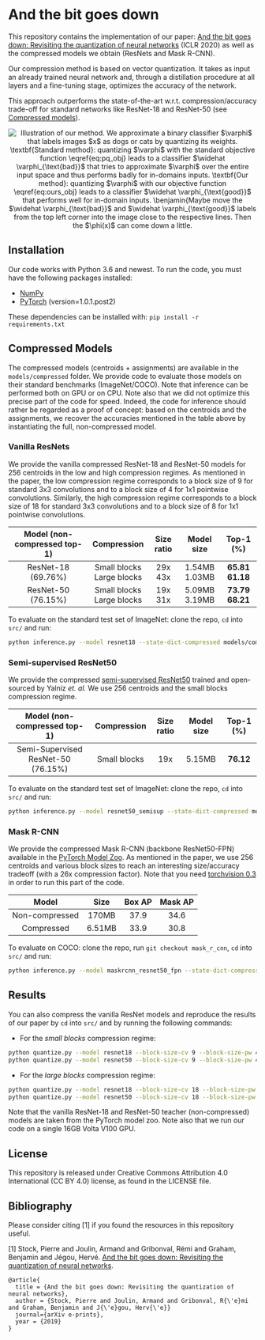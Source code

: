 # And the bit goes down

This repository contains the implementation of our paper: [And the bit goes down: Revisiting the quantization of neural networks](https://arxiv.org/abs/1907.05686) (ICLR 2020) as well as the compressed models we obtain (ResNets and Mask R-CNN).

Our compression method is based on vector quantization. It takes as input an already trained neural network and, through a distillation procedure at all layers and a fine-tuning stage, optimizes the accuracy of the network.

This  approach  outperforms  the  state-of-the-art  w.r.t.  compression/accuracy  trade-off for standard networks like ResNet-18 and ResNet-50 (see  [Compressed models](#Compressed-Models)).

<p align="center">
<img src="illustration.png" alt="Illustration of our method. We approximate a binary classifier $\varphi$ that labels images $x$ as dogs or cats by quantizing its weights.
    \textbf{Standard method}: quantizing $\varphi$ with the standard objective function \eqref{eq:pq_obj} leads to a classifier $\widehat \varphi_{\text{bad}}$ that tries to approximate $\varphi$ over the entire input space and thus performs badly for in-domains inputs.
    \textbf{Our method}: quantizing $\varphi$ with our objective function \eqref{eq:ours_obj} leads to a classifier  $\widehat \varphi_{\text{good}}$ that performs well for in-domain inputs.
    \benjamin{Maybe move the $\widehat \varphi_{\text{bad}}$ and $\widehat \varphi_{\text{good}}$ labels from the top left corner into the image close to the respective lines. Then the $\phi(x)$ can come down a little."">
</p>


## Installation

Our code works with Python 3.6 and newest. To run the code, you must have the following packages installed:
- [NumPy](http://www.numpy.org/)
- [PyTorch](http://pytorch.org/) (version=1.0.1.post2)

These dependencies can be installed with:
`
pip install -r requirements.txt
`

## Compressed Models
The compressed models (centroids + assignments) are available in the `models/compressed` folder. We provide code to evaluate those models on their standard benchmarks (ImageNet/COCO). Note that inference can be performed both on GPU or on CPU. Note also that we did not optimize this precise part of the code for speed. Indeed, the code for inference should rather be regarded as a proof of concept: based on the centroids and the assignments, we recover the accuracies mentioned in the table above by instantiating the full, non-compressed model.

### Vanilla ResNets
We provide the vanilla compressed ResNet-18 and ResNet-50 models for 256 centroids in the low and high compression regimes. As mentioned in the paper, the low compression regime corresponds to a block size of 9 for standard 3x3 convolutions and to a block size of 4 for 1x1 pointwise convolutions. Similarly, the high compression regime corresponds to a block size of 18 for standard 3x3 convolutions and to a block size of 8 for 1x1 pointwise convolutions.

|Model (non-compressed top-1) | Compression | Size ratio | Model size | Top-1 (%)|   
|:-:|:-:|:-:|:-:|:--:|
ResNet-18 (69.76%) | Small blocks <br>Large blocks | 29x <br>43x |1.54MB<br>1.03MB|**65.81**<br>**61.18**
ResNet-50 (76.15%) | Small blocks <br>Large blocks | 19x <br>31x |5.09MB<br>3.19MB|**73.79**<br>**68.21**


To evaluate on the standard test set of ImageNet: clone the repo, `cd` into `src/` and run:
```bash
python inference.py --model resnet18 --state-dict-compressed models/compressed/resnet18_small_blocks.pth --device cuda --data-path YOUR_IMAGENET_PATH
```

### Semi-supervised ResNet50
We provide the compressed [semi-supervised ResNet50](https://arxiv.org/abs/1905.00546) trained and open-sourced by Yalniz *et. al.* We use 256 centroids and the small blocks compression regime.


|Model (non-compressed top-1) | Compression | Size ratio | Model size | Top-1 (%)|   
|:-:|:-:|:-:|:-:|:--:|
Semi-Supervised ResNet-50 (76.15%) | Small blocks| 19x | 5.15MB | **76.12**

To evaluate on the standard test set of ImageNet: clone the repo, `cd` into `src/` and run:
```bash
python inference.py --model resnet50_semisup --state-dict-compressed models/compressed/resnet50_semisup_small_blocks.pth --device cuda --data-path YOUR_IMAGENET_PATH
```

### Mask R-CNN

We provide the compressed Mask R-CNN (backbone ResNet50-FPN) available in the [PyTorch Model Zoo](https://pytorch.org/docs/stable/torchvision/models.html). As mentioned in the paper, we use 256 centroids and various block sizes to reach an interesting size/accuracy tradeoff (with a 26x compression factor). Note that you need [torchvision 0.3](https://pytorch.org/blog/torchvision03/) in order to run this part of the code.

|Model | Size | Box AP| Mask AP |   
|:-:|:-:|:-:|:-:|
|Non-compressed | 170MB | 37.9 | 34.6|
|Compressed | 6.51MB | 33.9 | 30.8 |

To evaluate on COCO: clone the repo, run `git checkout mask_r_cnn`, `cd` into `src/` and run:
```bash
python inference.py --model maskrcnn_resnet50_fpn --state-dict-compressed models/compressed/mask_r_cnn.pth --device cuda --data-path YOUR_COCO_PATH
```

## Results

You can also compress the vanilla ResNet models and reproduce the results of our paper by `cd` into `src/` and by running the following commands:
- For the *small blocks* compression regime:
```bash
python quantize.py --model resnet18 --block-size-cv 9 --block-size-pw 4 --n-centroids-cv 256 --n-centroids-pw 256 --n-centroids-fc 2048 --data-path YOUR_IMAGENET_PATH
python quantize.py --model resnet50 --block-size-cv 9 --block-size-pw 4 --n-centroids-cv 256 --n-centroids-pw 256 --n-centroids-fc 1024 --data-path YOUR_IMAGENET_PATH
```
- For the *large blocks* compression regime:
```bash
python quantize.py --model resnet18 --block-size-cv 18 --block-size-pw 4 --n-centroids-cv 256 --n-centroids-pw 256 --n-centroids-fc 2048 --data-path YOUR_IMAGENET_PATH
python quantize.py --model resnet50 --block-size-cv 18 --block-size-pw 8 --n-centroids-cv 256 --n-centroids-pw 256 --n-centroids-fc 1024 --data-path YOUR_IMAGENET_PATH
```
Note that the vanilla ResNet-18 and ResNet-50 teacher (non-compressed) models are taken from the PyTorch model zoo. Note also that we run our code on a single 16GB Volta V100 GPU.

## License
This repository is released under Creative Commons Attribution 4.0 International (CC BY 4.0) license, as found in the LICENSE file.

## Bibliography
Please consider citing [1] if you found the resources in this repository useful.

[1] Stock, Pierre and Joulin, Armand and Gribonval, Rémi and Graham, Benjamin and Jégou, Hervé. [And the bit goes down: Revisiting the quantization of neural networks](https://arxiv.org/abs/1907.05686).
```
@article{
  title = {And the bit goes down: Revisiting the quantization of neural networks},
  author = {Stock, Pierre and Joulin, Armand and Gribonval, R{\'e}mi and Graham, Benjamin and J{\'e}gou, Herv{\'e}}
  journal={arXiv e-prints},
  year = {2019}
}
```
